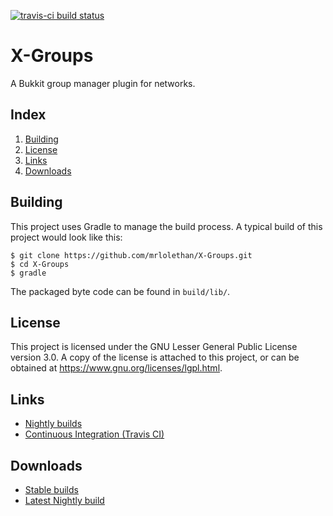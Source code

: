 [![travis-ci build status](https://travis-ci.org/mrlolethan/X-Groups.svg)](https://travis-ci.org/mrlolethan/X-Groups)
# X-Groups
A Bukkit group manager plugin for networks.

## Index
1. [Building](#building)
2. [License](#license)
3. [Links](#links)
4. [Downloads](#downloads)

## Building
This project uses Gradle to manage the build process. A typical build of this project would look like this:
```
$ git clone https://github.com/mrlolethan/X-Groups.git
$ cd X-Groups
$ gradle
```
The packaged byte code can be found in `build/lib/`.

## License
This project is licensed under the GNU Lesser General Public License version 3.0. A copy of the license is attached to this project, or can be obtained at https://www.gnu.org/licenses/lgpl.html.

## Links
- [Nightly builds](http://ci.mrlolethan.com/job/X-Groups/)
- [Continuous Integration (Travis CI)](https://travis-ci.org/mrlolethan/X-Groups)

## Downloads
- [Stable builds](https://github.com/mrlolethan/X-Groups/releases)
- [Latest Nightly build](http://ci.mrlolethan.com/job/X-Groups/lastSuccessfulBuild/artifact/build/libs/X-Groups.jar)
